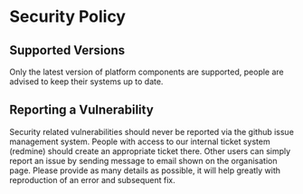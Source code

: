 # Security Policy

## Supported Versions

Only the latest version of platform components are supported, people are advised to keep their systems up to date.

## Reporting a Vulnerability

Security related vulnerabilities should never be reported via the github issue management system. 
People with access to our internal ticket system (redmine) should create an appropriate ticket there.
Other users can simply report an issue by sending message to email shown on the organisation page.
Please provide as many details as possible, it will help greatly with reproduction of an error and subsequent fix.
